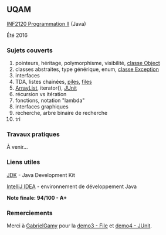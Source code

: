 ## UQAM
[INF2120 Programmation II](http://www.etudier.uqam.ca/cours?sigle=INF2120&p=7416) (Java)

Été 2016
### Sujets couverts
1. pointeurs, héritage, polymorphisme, visibilité, [classe Object](https://docs.oracle.com/javase/8/docs/api/java/lang/Object.html)
2. classes abstraites, type générique, enum, [classe Exception](https://docs.oracle.com/javase/8/docs/api/java/lang/Exception.html)
3. interfaces
4. TDA, listes chainées, [piles](/cours/cours4), [files](/demos/demo3)
5. [ArrayList](https://docs.oracle.com/javase/8/docs/api/java/util/ArrayList.html), iterator(), [JUnit](/cours/cours4/)
6. récursion vs itération
7. fonctions, notation "lambda"
8. interfaces graphiques
9. recherche, arbre binaire de recherche
10. tri

### Travaux pratiques
À venir...

### Liens utiles
[JDK](http://www.oracle.com/technetwork/java/javase/downloads/index.html) - Java Development Kit

[IntelliJ IDEA](https://www.jetbrains.com/idea/) - environnement de développement Java

**Note finale: 94/100 - A+**

### Remerciements
Merci à [GabrielGamy](https://github.com/GabrielGamy/INF2120-Demo) pour la [demo3 - File](/demos/demo3) et [demo4 - JUnit](/demos/demo4-4).
